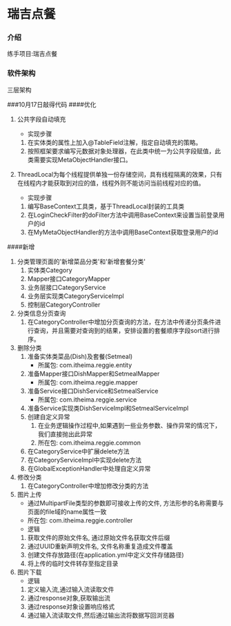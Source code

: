 # 瑞吉点餐

### 介绍
练手项目:瑞吉点餐

### 软件架构
三层架构


###10月17日敲得代码
####优化
1. 公共字段自动填充
   - 实现步骤
   1. 在实体类的属性上加入@TableField注解，指定自动填充的策略。
   2. 按照框架要求编写元数据对象处理器，在此类中统一为公共字段赋值，此类需要实现MetaObjectHandler接口。

3. ThreadLocal为每个线程提供单独一份存储空间，具有线程隔离的效果，只有在线程内才能获取到对应的值，线程外则不能访问当前线程对应的值。
   - 实现步骤
   1. 编写BaseContext工具类，基于ThreadLocal封装的工具类
   2. 在LoginCheckFilter的doFilter方法中调用BaseContext来设置当前登录用户的id
   3. 在MyMetaObjectHandler的方法中调用BaseContext获取登录用户的id
   
####新增
1. 分类管理页面的'新增菜品分类'和'新增套餐分类'
   1. 实体类Category
   2. Mapper接口CategoryMapper
   3. 业务层接口CategoryService 
   4. 业务层实现类CategoryServiceImpl 
   5. 控制层CategoryController
2. 分类信息分页查询
   1. 在CategoryController中增加分页查询的方法，在方法中传递分页条件进行查询，并且需要对查询到的结果，安排设置的套餐顺序字段sort进行排序。
3. 删除分类
   1. 准备实体类菜品(Dish)及套餐(Setmeal)
      - 所属包: com.itheima.reggie.entity
   2. 准备Mapper接口DishMapper和SetmealMapper
      - 所属包: com.itheima.reggie.mapper
   3. 准备Service接口DishService和SetmealService
      - 所属包: com.itheima.reggie.service
   4. 准备Service实现类DishServiceImpl和SetmealServiceImpl
   5. 创建自定义异常
      1. 在业务逻辑操作过程中,如果遇到一些业务参数、操作异常的情况下，我们直接抛出此异常
      2. 所在包: com.itheima.reggie.common
   6. 在CategoryService中扩展delete方法
   7. 在CategoryServiceImpl中实现delete方法
   8. 在GlobalExceptionHandler中处理自定义异常
4. 修改分类
   1. 在CategoryController中增加修改分类的方法
5. 图片上传
   - 通过MultipartFile类型的参数即可接收上传的文件, 方法形参的名称需要与页面的file域的name属性一致
   - 所在包: com.itheima.reggie.controller
   - 逻辑
   1. 获取文件的原始文件名, 通过原始文件名获取文件后缀
   2. 通过UUID重新声明文件名, 文件名称重复造成文件覆盖
   3. 创建文件存放路径(在application.yml中定义文件存储路径)
   4. 将上传的临时文件转存至指定目录
6. 图片下载
   - 逻辑
   1. 定义输入流,通过输入流读取文件
   2. 通过response对象,获取输出流
   3. 通过response对象设置响应格式
   4. 通过输入流读取文件,然后通过输出流将数据写回浏览器